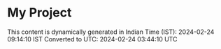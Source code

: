 # My Project

This content is dynamically generated in Indian Time (IST): 2024-02-24 09:14:10 IST
Converted to UTC: 2024-02-24 03:44:10 UTC
